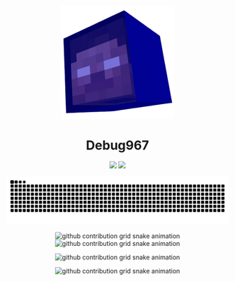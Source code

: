 <div align="center">
  <img src="logo.png" height="256" width="256"/>
<h1>Debug967</h1>
  <p align="center">
  <img src="https://komarev.com/ghpvc/?username=lidongxun967&color=brightgreen&styles=for-the-badge&label=%20%20%20%20%20%20%20%20%20%20%20%20该页总访问次数%20%20%20%20%20%20%20%20%20%20%20%20">
  <a title="github" target="_blank" href="https://github.com/lidongxun967">
  <img src="https://img.shields.io/github/followers/lidongxun967?label=GitHub%20%E5%85%B3%E6%B3%A8&logo=github"></a>
</p>
</div>

<picture>
  <source media="(prefers-color-scheme: dark)" srcset="https://raw.githubusercontent.com/lidongxun967/lidongxun967/output/github-contribution-grid-snake-dark.svg">
  <source media="(prefers-color-scheme: light)" srcset="https://raw.githubusercontent.com/lidongxun967/lidongxun967/output/github-contribution-grid-snake.svg">
  <img alt="github contribution grid snake animation" src="https://raw.githubusercontent.com/lidongxun967/lidongxun967/output/github-contribution-grid-snake.svg">
</picture>

<p align="center">
  <picture>
    <source height="170px" media="(prefers-color-scheme: dark)" srcset="https://github-readme-stats.vercel.app/api?username=lidongxun967&show_icons=true&theme=dark&locale=cn">
    <source height="170px" media="(prefers-color-scheme: light)" srcset="https://github-readme-stats.vercel.app/api?username=lidongxun967&show_icons=true&theme=light&locale=cn">
    <img height="170px" alt="github contribution grid snake animation" src="https://github-readme-stats.vercel.app/api?username=lidongxun967&show_icons=true&locale=cn">
  </picture>
  <picture>
    <source height="170px" media="(prefers-color-scheme: dark)" srcset="https://github-readme-stats.vercel.app/api/top-langs/?username=lidongxun967&layout=compact&locale=cn&theme=dark">
    <source height="170px" media="(prefers-color-scheme: light)" srcset="https://github-readme-stats.vercel.app/api/top-langs/?username=lidongxun967&layout=compact&locale=cn&theme=light">
    <img height="170px" alt="github contribution grid snake animation" src="https://github-readme-stats.vercel.app/api/top-langs/?username=lidongxun967&layout=compact&locale=cn">
  </picture>
</p>

<p align="center">
  <picture>
    <source height="400px" media="(prefers-color-scheme: dark)" srcset="https://github-readme-activity-graph.vercel.app/graph?username=lidongxun967&custom_title=GitHub%20%E6%B4%BB%E5%8A%A8%E7%BB%9F%E8%AE%A1&theme=github-dark">
    <source height="400px" media="(prefers-color-scheme: light)" srcset="https://github-readme-activity-graph.vercel.app/graph?username=lidongxun967&custom_title=GitHub%20%E6%B4%BB%E5%8A%A8%E7%BB%9F%E8%AE%A1&theme=github-light">
    <img height="400px" alt="github contribution grid snake animation" src="https://github-readme-activity-graph.vercel.app/graph?username=lidongxun967&custom_title=GitHub%20%E6%B4%BB%E5%8A%A8%E7%BB%9F%E8%AE%A1">
  </picture>
</p>

<p align="center">
  <picture>
    <source height="170px" media="(prefers-color-scheme: dark)" srcset="https://streak-stats.demolab.com?user=lidongxun967&theme=dark&locale=zh_Hans&card_width=600">
    <source height="170px" media="(prefers-color-scheme: light)" srcset="https://streak-stats.demolab.com?user=lidongxun967&theme=light&locale=zh_Hans&card_width=600">
    <img height="170px" alt="github contribution grid snake animation" src="https://streak-stats.demolab.com?user=lidongxun967&locale=zh_Hans&card_width=600">
  </picture>
</p>
